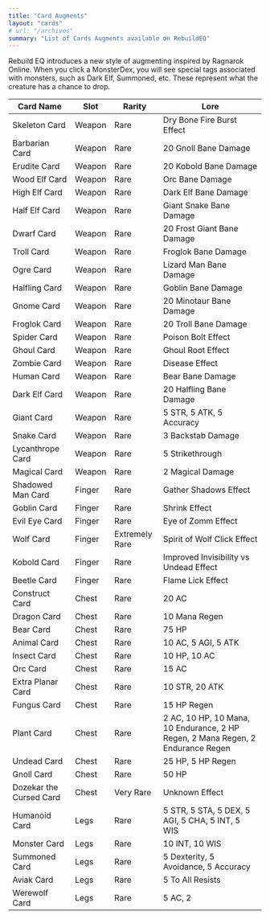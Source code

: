 ```yaml
---
title: "Card Augments"
layout: "cards"
# url: "/archives"
summary: "List of Cards Augments available on RebuildEQ"
---
```


Rebuild EQ introduces a new style of augmenting inspired by Ragnarok Online. When you click a MonsterDex, you will see special tags associated with monsters, such as Dark Elf, Summoned, etc. These represent what the creature has a chance to drop.

Card Name|Slot|Rarity|Lore
--|--|--|--
Skeleton Card|Weapon|Rare|Dry Bone Fire Burst Effect
Barbarian Card|Weapon|Rare|20 Gnoll Bane Damage
Erudite Card|Weapon|Rare|20 Kobold Bane Damage
Wood Elf Card|Weapon|Rare|Orc Bane Damage
High Elf Card|Weapon|Rare|Dark Elf Bane Damage
Half Elf Card|Weapon|Rare|Giant Snake Bane Damage
Dwarf Card|Weapon|Rare|20 Frost Giant Bane Damage
Troll Card|Weapon|Rare|Froglok Bane Damage
Ogre Card|Weapon|Rare|Lizard Man Bane Damage
Halfling Card|Weapon|Rare|Goblin Bane Damage
Gnome Card|Weapon|Rare|20 Minotaur Bane Damage
Froglok Card|Weapon|Rare|20 Troll Bane Damage
Spider Card|Weapon|Rare|Poison Bolt Effect
Ghoul Card|Weapon|Rare|Ghoul Root Effect
Zombie Card|Weapon|Rare|Disease Effect
Human Card|Weapon|Rare|Bear Bane Damage
Dark Elf Card|Weapon|Rare|20 Halfling Bane Damage
Giant Card|Weapon|Rare|5 STR, 5 ATK, 5 Accuracy
Snake Card|Weapon|Rare|3 Backstab Damage
Lycanthrope Card|Weapon|Rare|5 Strikethrough
Magical Card|Weapon|Rare|2 Magical Damage
Shadowed Man Card|Finger|Rare|Gather Shadows Effect
Goblin Card|Finger|Rare|Shrink Effect
Evil Eye Card|Finger|Rare|Eye of Zomm Effect
Wolf Card|Finger|Extremely Rare|Spirit of Wolf Click Effect|
Kobold Card|Finger|Rare|Improved Invisibility vs Undead Effect
Beetle Card|Finger|Rare|Flame Lick Effect
Construct Card|Chest|Rare|20 AC
Dragon Card|Chest|Rare|10 Mana Regen
Bear Card|Chest|Rare|75 HP
Animal Card|Chest|Rare|10 AC, 5 AGI, 5 ATK
Insect Card|Chest|Rare|10 HP, 10 AC
Orc Card|Chest|Rare|15 AC
Extra Planar Card|Chest|Rare|10 STR, 20 ATK
Fungus Card|Chest|Rare|15 HP Regen
Plant Card|Chest|Rare|2 AC, 10 HP, 10 Mana, 10 Endurance, 2 HP Regen, 2 Mana Regen, 2 Endurance Regen
Undead Card|Chest|Rare|25 HP, 5 HP Regen
Gnoll Card|Chest|Rare|50 HP
Dozekar the Cursed Card|Chest|Very Rare|Unknown Effect
Humanoid Card|Legs|Rare|5 STR, 5 STA, 5 DEX, 5 AGI, 5 CHA, 5 INT, 5 WIS
Monster Card|Legs|Rare|10 INT, 10 WIS
Summoned Card|Legs|Rare|5 Dexterity, 5 Avoidance, 5 Accuracy
Aviak Card|Legs|Rare|5 To All Resists
Werewolf Card|Legs|Rare|5 AC, 2